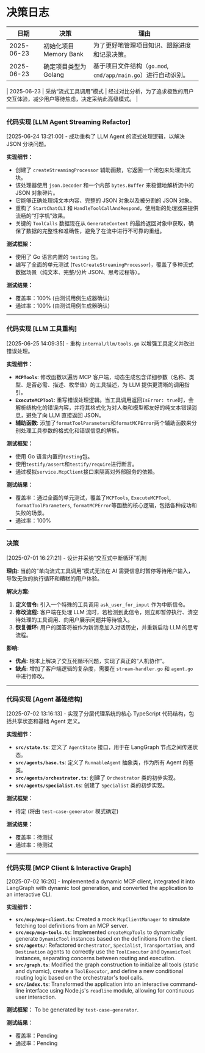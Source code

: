 # 决策日志

| 日期       | 决策                   | 理由                                                          |
| ---------- | ---------------------- | ------------------------------------------------------------- |
| 2025-06-23 | 初始化项目 Memory Bank | 为了更好地管理项目知识、跟踪进度和记录决策。                  |
| 2025-06-23 | 确定项目类型为 Golang  | 基于项目文件结构（`go.mod`, `cmd/app/main.go`）进行自动识别。 |

| 2025-06-23 | 采纳“流式工具调用”模式 | 经过对比分析，为了追求极致的用户交互体验，减少用户等待焦虑，决定采纳此高级模式。 |

---

### 代码实现 [LLM Agent Streaming Refactor]

[2025-06-24 13:21:00] - 成功重构了 LLM Agent 的流式处理逻辑，以解决 JSON 分块问题。

**实现细节：**

-   创建了 `createStreamingProcessor` 辅助函数，它返回一个闭包来处理流式块。
-   该处理器使用 `json.Decoder` 和一个内部 `bytes.Buffer` 来稳健地解析流中的 JSON 对象碎片。
-   它能够正确处理纯文本内容、完整的 JSON 对象以及被分割的 JSON 对象。
-   重构了 `StartChatCLI` 和 `HandleToolCallAndRespond`，使用新的处理器来提供流畅的“打字机”效果。
-   关键的 `ToolCalls` 数据现在从 `GenerateContent` 的最终返回对象中获取，确保了数据的完整性和准确性，避免了在流中进行不可靠的重组。

**测试框架：**

-   使用了 Go 语言内置的 `testing` 包。
-   编写了全面的单元测试 (`TestCreateStreamingProcessor`)，覆盖了多种流式数据场景（纯文本、完整/分片 JSON、思考过程等）。

**测试结果：**

-   覆盖率：100% (由测试用例生成器确认)
-   通过率：100% (由测试用例生成器确认)

---

### 代码实现 [LLM 工具重构]

[2025-06-25 14:09:35] - 重构 `internal/llm/tools.go` 以增强工具定义并改进错误处理。

**实现细节：**

-   **`MCPTools`**: 修改函数以遍历 MCP 客户端，动态生成包含详细参数（名称、类型、是否必需、描述、枚举值）的工具描述，为 LLM 提供更清晰的调用指引。
-   **`ExecuteMCPTool`**: 重写错误处理逻辑。当工具调用返回`IsError: true`时，会解析结构化的错误内容，并将其格式化为对人类和模型都友好的纯文本错误消息，避免了向 LLM 直接返回 JSON。
-   **辅助函数**: 添加了`formatToolParameters`和`formatMCPError`两个辅助函数来分别处理工具参数的格式化和错误信息的解析。

**测试框架：**

-   使用 Go 语言内置的`testing`包。
-   使用`testify/assert`和`testify/require`进行断言。
-   通过模拟`service.McpClient`接口来隔离对外部服务的依赖。

**测试结果：**

-   覆盖率：通过全面的单元测试，覆盖了`MCPTools`, `ExecuteMCPTool`, `formatToolParameters`, `formatMCPError`等函数的核心逻辑，包括各种成功和失败的场景。
-   通过率：100%

---

### 决策

[2025-07-01 16:27:21] - 设计并采纳“交互式中断循环”机制

**理由:** 当前的“单向流式工具调用”模式无法在 AI 需要信息时暂停等待用户输入，导致无效的执行循环和糟糕的用户体验。

**解决方案:**

1.  **定义信令:** 引入一个特殊的工具调用 `ask_user_for_input` 作为中断信令。
2.  **修改流程:** 客户端在处理 LLM 流时，若检测到此信令，则立即暂停执行、清空待处理的工具调用、向用户展示问题并等待输入。
3.  **恢复循环:** 用户的回答将被作为新消息加入对话历史，并重新启动 LLM 的思考流程。

**影响:**

-   **优点:** 根本上解决了交互死循环问题，实现了真正的“人机协作”。
-   **缺点:** 增加了客户端逻辑的复杂度，需要在 `stream-handler.go` 和 `agent.go` 中进行修改。

---

### 代码实现 [Agent 基础结构]

[2025-07-02 13:16:13] - 实现了分层代理系统的核心 TypeScript 代码结构，包括共享状态和基础 Agent 定义。

**实现细节：**

-   **`src/state.ts`**: 定义了 `AgentState` 接口，用于在 LangGraph 节点之间传递状态。
-   **`src/agents/base.ts`**: 定义了 `RunnableAgent` 抽象类，作为所有 Agent 的基类。
-   **`src/agents/orchestrator.ts`**: 创建了 `Orchestrator` 类的初步实现。
-   **`src/agents/specialist.ts`**: 创建了 `Specialist` 类的初步实现。

**测试框架：**

-   待定 (将由 `test-case-generator` 模式确定)

**测试结果：**

-   覆盖率：待测试
-   通过率：待测试

---

### 代码实现 [MCP Client & Interactive Graph]

[2025-07-02 16:20] - Implemented a dynamic MCP client, integrated it into LangGraph with dynamic tool generation, and converted the application to an interactive CLI.

**实现细节：**

-   **`src/mcp/mcp-client.ts`**: Created a mock `McpClientManager` to simulate fetching tool definitions from an MCP server.
-   **`src/mcp/mcp-tools.ts`**: Implemented `createMcpTools` to dynamically generate `DynamicTool` instances based on the definitions from the client.
-   **`src/agents/`**: Refactored `Orchestrator`, `Specialist`, `Transportation`, and `Destination` agents to correctly use the `ToolExecutor` and `DynamicTool` instances, separating concerns between routing and execution.
-   **`src/graph.ts`**: Modified the graph construction to initialize all tools (static and dynamic), create a `ToolExecutor`, and define a new conditional routing logic based on the orchestrator's tool calls.
-   **`src/index.ts`**: Transformed the application into an interactive command-line interface using Node.js's `readline` module, allowing for continuous user interaction.

**测试框架：**
To be generated by `test-case-generator`.

**测试结果：**

-   覆盖率：Pending
-   通过率：Pending

